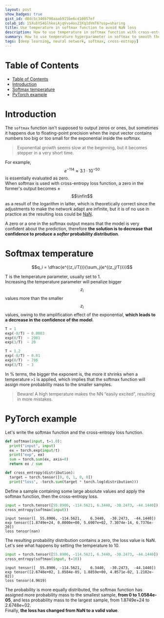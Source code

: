 ```yaml
---
layout: post
show_badges: true
gist_id: d8dc5c346b790aaab915be6cd10057ef
colab_id: 15XubYS4GlhkeiAjqVvo4os23Xq1dVmT6?usp=sharing
title: Use temperature in softmax function to avoid NaN loss
description: How to use temperature in softmax function with cross-entropy loss to avoid NaN
summary: How to use temperature hyperparameter in softmax to smooth the output probability distribution and avoid unwanted NaN in cross-entropy loss
tags: [deep learning, neural network, softmax, cross-entropy]
---
```


# Table of Contents
- [Table of Contents](#table-of-contents)
- [Introduction](#introduction)
- [Softmax temperature](#softmax-temperature)
- [PyTorch example](#pytorch-example)

# Introduction
The `softmax` function isn't supposed to output zeros or ones, but sometimes
it happens due to floating-point precision when the input vector contains
numbers too big or too small for the exponential inside the softmax.

> Exponential growth seems slow at the beginning, but it becomes stepper in
> a very short time.

For example, $$e^{-114}\approx3.1\cdot10^{-50}$$
is essentially evaluated as zero.  
When softmax is used with cross-entropy loss function, a zero
in the former's output becomes ±$$\infin$$ as a result of the
logarithm in latter, which is theoretically correct since the adjustments
to make the network adapt are infinite, but it is of no use in practice
as the resulting loss could be [NaN](/assets/images/computer-says-nan.jpg).  

A zero or a one in the softmax output means that the model is very
confident about the prediction, therefore __the solution is to decrease that
confidence to produce a _softer_ probability distribution__.

# Softmax temperature

$$q_i = \dfrac{e^{(z_i/T)}}{\sum_j{e^{(z_j/T)}}}$$

T is the temperature parameter, usually set to 1.  
Increasing the temperature parameter will penalize bigger $$z_i$$ values
more than the smaller $$z_i$$ values, owing to the amplification effect
of the exponential, __which leads to a decrease in the confidence of the model__.

```python
T = 1
exp(-8/T) ~ 0.0003
exp(8/T)  ~ 2981
exp(3/T)  ~ 20

T = 1.2
exp(-8/T) ~ 0.01
exp(8/T)  ~ 786
exp(3/T)  ~ 3
```

In % terms, the bigger the exponent is, the more it shrinks when a
temperature `>1` is applied, which implies that the softmax function will
assign more probability mass to the smaller samples.

> Beware! A high temperature makes the NN “easily excited”,
> resulting in more mistakes.

# PyTorch example

Let's write the softmax function and the cross-entropy loss function.

```python
def softmax(input, t=1.0):
  print("input", input)
  ex = torch.exp(input/t)
  print("exp", ex)
  sum = torch.sum(ex, axis=0)
  return ex / sum

def cross_entropy(distribution):
  target = torch.tensor([0, 0, 1, 0, 0])
  print("loss", -torch.sum(target * torch.log(distribution)))
```

Define a sample containing some large absolute values and apply
the softmax function, then the cross-entropy loss.

```python
input = torch.tensor([55.8906, -114.5621, 6.3440, -30.2473, -44.1440])
cross_entropy(softmax(input))
```

    input tensor([  55.8906, -114.5621,    6.3440,  -30.2473,  -44.1440])
    exp tensor([1.8749e+24, 0.0000e+00, 5.6907e+02, 7.3074e-14, 6.7376e-20])
    loss tensor(nan)

The resulting probability distribution contains a zero, the loss value is NaN.  
Let's see what happens by setting the temperature to 10.

```python
input = torch.tensor([55.8906, -114.5621, 6.3440, -30.2473, -44.1440])
cross_entropy(softmax(input, t=10))
```

    input tensor([  55.8906, -114.5621,    6.3440,  -30.2473,  -44.1440])
    exp tensor([2.6748e+02, 1.0584e-05, 1.8859e+00, 4.8571e-02, 1.2102e-02])
    loss tensor(4.9619)

The probability is more equally distributed, the softmax function has assigned
more probability mass to the smallest sample, __from 0 to 1.0584e-05__, and less
probability mass to the largest sample, from 1.8749e+24 to 2.6748e+02.  
Finally, __the loss has changed from NaN to a valid value__.